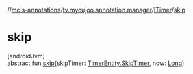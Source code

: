 //[mcls-annotations](../../../index.md)/[tv.mycujoo.annotation.manager](../index.md)/[ITimer](index.md)/[skip](skip.md)

# skip

[androidJvm]\
abstract fun [skip](skip.md)(skipTimer: [TimerEntity.SkipTimer](../-timer-entity/-skip-timer/index.md), now: [Long](https://kotlinlang.org/api/latest/jvm/stdlib/kotlin/-long/index.html))
